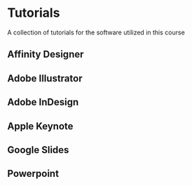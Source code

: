 # Tutorials
A  collection of tutorials for the software utilized in this course

## Affinity Designer

## Adobe Illustrator

## Adobe InDesign


## Apple Keynote

## Google Slides

## Powerpoint